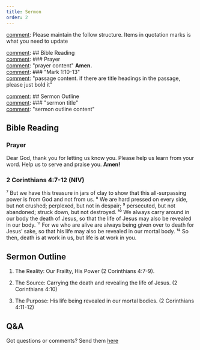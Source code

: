 ```yaml
---
title: Sermon 
order: 2
---
```


[comment]: Please maintain the follow structure. Items in quotation marks is what you need to update

[comment]: ## Bible Reading  
[comment]: ### Prayer  
[comment]: "prayer content"  **Amen.**  
[comment]:  ### "Mark 1:10-13"  
[comment]: "passage content. if there are title headings in the passage, please just bold it"  

[comment]: ## Sermon Outline  
[comment]: ### "sermon title"  
[comment]: "sermon outline content"  

[comment]: ------------------------------------------------------------------------------------
## Bible Reading
### Prayer
Dear God, thank you for letting us know you. Please help us learn from your word. Help us to serve and praise you. **Amen!**

### 2 Corinthians 4:7-12 (NIV)

⁷ But we have this treasure in jars of clay to show that this all-surpassing power is from God and not from us. ⁸ We are hard pressed on every side, but not crushed; perplexed, but not in despair; ⁹ persecuted, but not abandoned; struck down, but not destroyed. ¹⁰ We always carry around in our body the death of Jesus, so that the life of Jesus may also be revealed in our body. ¹¹ For we who are alive are always being given over to death for Jesus’ sake, so that his life may also be revealed in our mortal body. ¹² So then, death is at work in us, but life is at work in you.

## Sermon Outline

1) The Reality: Our Frailty, His Power (2 Corinthians 4:7-9).

2) The Source: Carrying the death and revealing the life of Jesus. (2 Corinthians 4:10)

3) The Purpose: His life being revealed in our mortal bodies. (2 Corinthians 4:11-12)



## Q&A
Got questions or comments? Send them [here](https://tinyurl.com/SGHACQuestionsAnswers)
